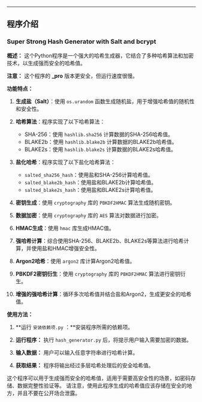 ---

## 程序介绍

### Super Strong Hash Generator with Salt and bcrypt

**概述：**
这个Python程序是一个强大的哈希生成器，它结合了多种哈希算法和加密技术，以生成强而安全的哈希值。

**注意：**
这个程序的 **_pro** 版本更安全，但运行速度很慢。

**功能特点：**
1. **生成盐（Salt）**：使用 `os.urandom` 函数生成随机盐，用于增强哈希值的随机性和安全性。

2. **哈希算法**：程序实现了以下哈希算法：
   - SHA-256：使用 `hashlib.sha256` 计算数据的SHA-256哈希值。
   - BLAKE2b：使用 `hashlib.blake2b` 计算数据的BLAKE2b哈希值。
   - BLAKE2s：使用 `hashlib.blake2s` 计算数据的BLAKE2s哈希值。

3. **盐化哈希**：程序实现了以下盐化哈希算法：
   - `salted_sha256_hash`：使用盐和SHA-256计算哈希值。
   - `salted_blake2b_hash`：使用盐和BLAKE2b计算哈希值。
   - `salted_blake2s_hash`：使用盐和BLAKE2s计算哈希值。

4. **密钥生成**：使用 `cryptography` 库的 `PBKDF2HMAC` 算法生成随机密钥。

5. **数据加密**：使用 `cryptography` 库的 `AES` 算法对数据进行加密。

6. **HMAC生成**：使用 `hmac` 库生成HMAC值。

7. **强哈希计算**：综合使用SHA-256、BLAKE2b、BLAKE2s等算法进行哈希计算，并使用盐和HMAC增强安全性。

8. **Argon2哈希**：使用 `argon2` 库计算Argon2哈希值。

9. **PBKDF2密钥衍生**：使用 `cryptography` 库的 `PBKDF2HMAC` 算法进行密钥衍生。

10. **增强的强哈希计算**：循环多次哈希值并结合盐和Argon2，生成更安全的哈希值。

**使用方法：**
1. **运行 `安装依赖项.py` ：**安装程序所需的依赖项。

2. **运行程序：** 执行 `hash_generator.py` 后，将提示用户输入需要加密的数据。

3. **输入数据：** 用户可以输入任意字符串进行哈希计算。

4. **获取结果：** 程序将输出经过多层哈希处理后的安全哈希值。

这个程序可以用于生成强而安全的哈希值，适用于需要高安全性的场景，如密码存储、数据完整性验证等。
请注意，使用此程序生成的哈希值应该存储在安全的地方，并且不要在公开场合泄露。


